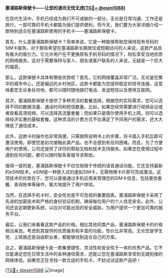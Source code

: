 **塞浦路斯保號卡——让您的通讯无忧无虑[[TG💪+ @esim1088](https://t.me/s/esim1088)]**

在现代生活中，手机已经成为我们不可或缺的一部分。无论是日常沟通、工作还是旅行，一部可靠的手机卡都能为我们提供便利。而今天，我们要为大家详细介绍一款特别适合在塞浦路斯使用的手机卡——塞浦路斯保號卡。

首先，什么是塞浦路斯保號卡？简单来说，它是一种能够帮助您保持现有号码的SIM卡服务。对于那些希望在塞浦路斯长期居住或短期访问的人来说，这款产品具有极大的吸引力。它允许用户在不更换原有手机号码的情况下，轻松享受当地优质的网络服务。这对于需要保持与家人、朋友或客户联系的人来说，无疑是一个巨大的福音。

那么，这款保號卡具体有哪些优势呢？首先，它的网络覆盖非常广泛。无论是在繁华的城市中心，还是偏远的乡村地区，这款卡都能为您提供稳定的信号连接。这意味着您无论身处何地，都可以随时随地拨打电话、发送短信以及使用互联网。

其次，塞浦路斯保號卡提供了多种灵活的套餐选择。根据您的实际需求，您可以选择不同的数据流量、通话时间和短信数量。比如，如果您经常需要进行视频会议或者观看高清视频，可以选择高流量套餐；而如果只是偶尔使用手机上网，则可以选择经济实惠的基础套餐。这种灵活的计费方式不仅满足了不同用户的需求，还大大降低了通信成本。

此外，这款卡的操作也非常简便。只需按照说明书上的步骤，将卡插入手机后即可激活使用。即使您是初次接触此类产品，也不会感到有任何困难。而且，为了方便用户的使用，公司还提供了详尽的帮助文档和技术支持服务。如果您在使用过程中遇到任何问题，都可以随时联系客服寻求帮助。

值得一提的是，塞浦路斯保號卡不仅仅局限于传统的语音通话功能，它还支持最新的eSIM技术。eSIM是一种嵌入式的虚拟SIM卡，无需物理卡片即可完成激活。这项技术的优势在于，您可以直接通过手机应用来管理您的SIM卡信息，包括更改套餐、查询账单等操作，极大地提升了用户体验。

当然，在选择手机卡时，安全性也是不可忽视的重要因素。塞浦路斯保號卡采用了先进的加密技术和严格的身份验证机制，确保每位用户的个人信息安全。此外，公司还会定期更新系统，以应对可能出现的安全威胁，为用户提供一个更加可靠的服务平台。

最后，让我们来看看这款产品的价格。相比其他同类产品，塞浦路斯保號卡的价格相当亲民。考虑到其提供的优质服务和丰富的功能，性价比非常高。无论您是学生党、上班族还是自由职业者，都能够找到适合自己的方案。

总之，塞浦路斯保號卡是一款集便捷性、灵活性和安全性于一体的优秀产品。它不仅能满足您在日常生活中的各种通信需求，还能让您在塞浦路斯享受到无缝衔接的网络体验。如果您正在寻找一款合适的手机卡，不妨试试这款产品吧！

[[TG💪+ @esim1088](https://t.me/s/esim1088) ![Image](https://i.postimg.cc/4NQfJmqS/Snipaste-2025-05-13-00-14-12.png)]